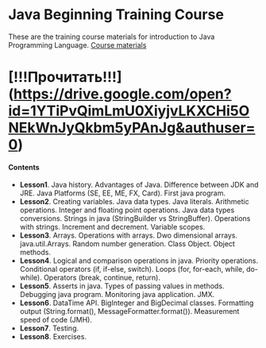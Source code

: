 # Java Beginning Training Course
These are the training course materials for introduction to Java Programming Language.
[Course materials](https://drive.google.com/open?id=0BybnNyNT35v5UGlYT3oxYWNaQXM)

# [!!!Прочитать!!!] (https://drive.google.com/open?id=1YTiPvQimLmU0XiyjvLKXCHi5ONEkWnJyQkbm5yPAnJg&authuser=0)

#### Contents
* **Lesson1**. Java history. Advantages of Java. Difference between JDK and JRE. Java Platforms (SE, EE, ME, FX, Card). First java program.
* **Lesson2**. Creating variables. Java data types. Java literals. Arithmetic operations. Integer and floating point operations. Java data types conversions. Strings in java (StringBuilder vs StringBuffer). Operations with strings. Increment and decrement. Variable scopes.
* **Lesson3**. Arrays. Operations with arrays. Dwo dimensional arrays. java.util.Arrays. Random number generation. Class Object. Object methods.
* **Lesson4**. Logical and comparison operations in java. Priority operations. Conditional operators (if, if-else, switch). Loops (for, for-each, while, do-while). Operators (break, continue, return).
* **Lesson5**. Asserts in java. Types of passing values in methods. Debugging java program. Monitoring java application. JMX. 
* **Lesson6**. DataTime API. BigInteger and BigDecimal classes. Formatting output (String.format(), MessageFormatter.format()). Measurement speed of code (JMH).
* **Lesson7**. Testing.
* **Lesson8**. Exercises.
